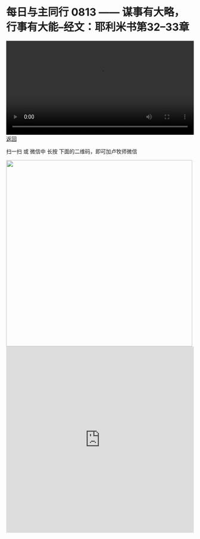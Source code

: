 # 每日与主同行 0813 —— 谋事有大略，行事有大能–经文：耶利米书第32–33章

<video width='100%' controls src='https://go2024.simai.life/api?redirect=https://r2.savefamily.net/@pastorpaulqiankunlu618/XlrIzsTo6nA.mp4?metric=PastorLu%26keyword=webpage%26type=video%26bot=26%26to=webpage'></video>
<a href='../daily.html'> 返回 </a>
<p>扫一扫 或 微信中 长按 下面的二维码，即可加卢牧师微信</p>
<img src='https://r2.savefamily.net/OVagt1.JPG' width='500px' />



<iframe width="100%" height="500" src="https://www.youtube.com/embed/XlrIzsTo6nA?si=zz5OCgHQvyW71w8c&amp;controls=0" title="YouTube video player" frameborder="0" allow="accelerometer; autoplay; clipboard-write; encrypted-media; gyroscope; picture-in-picture; web-share" referrerpolicy="strict-origin-when-cross-origin" allowfullscreen></iframe>